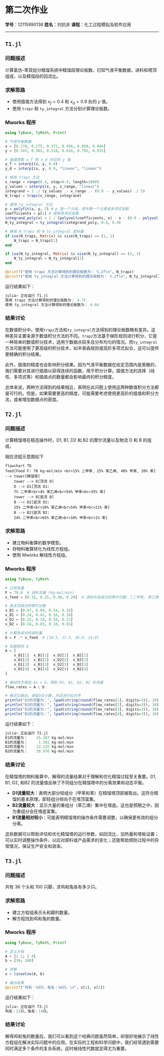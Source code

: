 # 第二次作业

**学号**：12115990136
**姓名**：刘抗非
**课程**：化工过程模拟及软件应用

---

## `T1.jl`

### 问题描述

计算氯仿-苯双组分精馏系统中精馏段理论板数。已知气液平衡数据，进料和塔顶组成，以及精馏段的回流比。

### 求解思路

- 使用插值方法得到 $x_f=0.4$ 和 $x_d=0.9$ 处的 $y$ 值。
- 使用 `trapz` 和 `ty_integral` 方法分别计算理论板数。

### Mworks 程序

```julia
using TyBase, TyMath, Printf

# 气液平衡数据
x = [0.178, 0.275, 0.372, 0.456, 0.650, 0.844]
y = [0.243, 0.382, 0.518, 0.616, 0.795, 0.931]

# 插值获取 x_f 和 x_d 对应的 y 值
y_f = interp1(x, y, 0.4)
y_d = interp1(x, y, 0.9, "linear", "linear")

# 使用 trapz 方法
x_range = range(0.4, stop=0.9, length=1000)
y_values = interp1(x, y, x_range, "linear")
integrand = 1 ./ (y_values .- x_range .- (0.9 .- y_values) ./ 5)
N_trapz = trapz(x_range, integrand)

# 使用 ty_integral 方法
p = polyfit(x, y, 2) # p 是一个元组，其中第一个元素是多项式系数
coefficients = p[1] # 提取多项式系数
integrand_poly(x) = 1 / (polyval(coefficients, x) - x - (0.9 - polyval(coefficients, x)) / 5)
N_ty_integral = ty_integral(integrand_poly, 0.4, 0.9)

# 确保 N_trapz 和 N_ty_integral 是标量
if isa(N_trapz, Matrix) && size(N_trapz) == (1, 1)
    N_trapz = N_trapz[1]
end

if isa(N_ty_integral, Matrix) && size(N_ty_integral) == (1, 1)
    N_ty_integral = N_ty_integral[1]
end

@printf("使用 trapz 方法计算得到的理论板数为： %.2f\n", N_trapz)
@printf("使用 ty_integral 方法计算得到的理论板数为： %.2f\n", N_ty_integral)
```

运行结果如下：

```julia
julia> 正在运行 T1.jl
使用 trapz 方法计算得到的理论板数为： 4.75
使用 ty_integral 方法计算得到的理论板数为： 4.64
```

### 结果讨论

在数值积分中，使用`trapz`方法和`ty_integral`方法得到的理论板数略有差异。这种差异主要来源于数值积分方法的不同。`trapz`方法基于梯形规则进行积分，它是一种简单的数值积分技术，适用于数据点较多且分布均匀的情况。而`ty_integral`方法可能使用了更高级的积分技术，如辛普森规则或高阶多项式拟合，这可以提供更精确的积分结果。

此外，插值的精度也会影响积分结果。因为气液平衡数据在给定范围内是离散的，我们需要对其进行插值以获得连续的函数，用于积分计算。插值方法的选择（线性、多项式等）和插值点的数量都会影响最终的积分精度。

总体来说，两种方法得到的结果相近，表明在此问题上使用这两种数值积分方法都是可行的。但是，如果需要更高的精度，可能需要考虑使用更高阶的插值和积分方法，或者增加数据点的密度。

## `T2.jl`

### 问题描述

计算精馏塔在稳态操作时，D1, B1, D2 和 B2 的摩尔流量以及物流 D 和 B 的组成。

相应流程示意图如下

```mermaid
flowchart TD
feed[Feed F: 70 kg-mol/min <br>15% 二甲苯, 25% 苯乙烯, 40% 甲苯, 20% 苯] --> tower[精馏塔]
    tower --> D[顶流 D]
    D --> D1[顶流 D1:
    7% 二甲苯<br>4% 苯乙烯<br>54% 甲苯<br>35% 苯]
    tower --> B[底流 B]
    B --> D2[底流 D2:
    15% 二甲苯<br>10% 苯乙烯<br>54% 甲苯<br>21% 苯]
    B --> B2[底流 B2:
    24% 二甲苯<br>65% 苯乙烯<br>10% 甲苯<br>1% 苯]
```

### 求解思路

- 建立物料衡算的数学模型。
- 将物料衡算转化为线性方程组。
- 使用 Mworks 解线性方程组。

### Mworks 程序

```julia
using TyBase, TyMath

# 已知变量
F = 70.0  # 进料流量 (kg-mol/min)
x_feed = [0.15, 0.25, 0.40, 0.20]  # 进料中各成分的摩尔分数: [二甲苯, 苯乙烯, 甲苯, 苯]

# 各支流成分的摩尔分数
x_D1 = [0.07, 0.04, 0.54, 0.35]
x_B1 = [0.24, 0.42, 0.16, 0.18]
x_D2 = [0.15, 0.10, 0.54, 0.21]
x_B2 = [0.24, 0.65, 0.10, 0.01]

# 计算各成分的进料量
b = F .* x_feed  # [10.5, 17.5, 28.0, 14.0]

# 系数矩阵 A
A = [
    x_D1[1]  x_B1[1]  x_D2[1]  x_B2[1]
    x_D1[2]  x_B1[2]  x_D2[2]  x_B2[2]
    x_D1[3]  x_B1[3]  x_D2[3]  x_B2[3]
    x_D1[4]  x_B1[4]  x_D2[4]  x_B2[4]
]

# 解线性方程组 Ax = b，得到 D1, B1, D2, B2 的流量
flow_rates = A \ b

# 格式化输出，保留3位小数，并且进行右对齐
println("D1的流量为：", lpad(string(round(flow_rates[1], digits=3)), 10), " kg-mol/min")
println("B1的流量为：", lpad(string(round(flow_rates[2], digits=3)), 10), " kg-mol/min")
println("D2的流量为：", lpad(string(round(flow_rates[3], digits=3)), 10), " kg-mol/min")
println("B2的流量为：", lpad(string(round(flow_rates[4], digits=3)), 10), " kg-mol/min")
```

运行结果如下：

```julia
julia> 正在运行 T2.jl
D1的流量为：    25.287 kg-mol/min
B1的流量为：     1.502 kg-mol/min
D2的流量为：    22.235 kg-mol/min
B2的流量为：    20.976 kg-mol/min
```

### 结果讨论

在精馏塔的物料衡算中，解得的流量结果对于理解和优化精馏过程至关重要。D1, B1, D2, 和B2 的流量值反映了不同组分在精馏塔中的分离效果和动态平衡。

- **D1流量较大**：表明大部分轻组分（甲苯和苯）在精馏塔顶部被取出。这符合精馏的基本原理，即轻组分倾向于在塔顶富集。
- **B2流量较大**：显示大量的重组分（苯乙烯）集中在塔底。这也是预期之中，因为重组分会在塔底富集。
- **B1流量相对较小**：可能表明精馏塔的操作条件需要调整，以确保更有效的组分分离。

这些数据可以帮助评估和优化精馏塔的运行参数，如回流比、加热量和塔板设置；可以实时调整操作条件，以应对原料或产品需求的变化；还能帮助预防过程中的异常情况，保证生产安全和效率。

## `T3.jl`

### 问题描述

共有 36 个头和 100 只脚，求鸡和兔各有多少只。

### 求解思路

- 建立方程组表示头和脚的数量。
- 解方程找到鸡和兔的数量。

### Mworks 程序

```julia
using TyBase, TyMath, Printf

# 定义方程
A = [1 1; 2 4]
b = [36; 100]

# 求解
x = linsolve(A, b)

# 输出结果
@printf("鸡有：%d只，兔有：%d只。\n", x[1], x[2])
```

运行结果如下：

```julia
julia> 正在运行 T3.jl
鸡有：22只，兔有：14只。
```

### 结果讨论

解得鸡和兔的数量后，我们可以看到这个经典问题虽然简单，却很好地展示了线性方程组在解决实际问题中的应用。在实际的工程和科学问题中，我们经常遇到需要同时满足多个条件的复杂系统，这时候线性代数就显得尤为重要。
